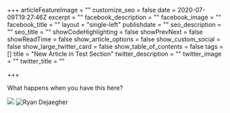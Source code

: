 +++
articleFeatureImage = ""
customize_seo = false
date = 2020-07-09T19:27:46Z
excerpt = ""
facebook_description = ""
facebook_image = ""
facebook_title = ""
layout = "single-left"
publishdate = ""
seo_description = ""
seo_title = ""
showCodeHighlighting = false
showPrevNext = false
showReadTime = false
show_article_options = false
show_custom_social = false
show_large_twitter_card = false
show_table_of_contents = false
tags = []
title = "New Article in Test Section"
twitter_description = ""
twitter_image = ""
twitter_title = ""

+++

What happens when you have this here?

![](/uploads/pixelsnap-2020-07-10-at-11-26-51-2x.png)
![Ryan Dejaegher](/uploads/ryan-dejaegher.jpg)

